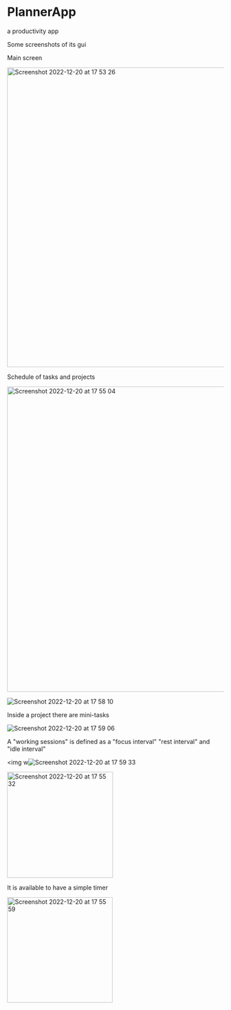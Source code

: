 # PlannerApp
a productivity app


Some screenshots of its gui


Main screen

<img width="696" alt="Screenshot 2022-12-20 at 17 53 26" src="https://user-images.githubusercontent.com/70176926/208723431-66ae95b4-c433-498e-8b82-303c250e6780.png">


Schedule of tasks and projects

<img width="709" alt="Screenshot 2022-12-20 at 17 55 04" src="https://user-images.githubusercontent.com/70176926/208723468-3afb3e29-a9fc-4de5-b13e-b5226564dc8f.png">

![Screenshot 2022-12-20 at 17 58 10](https://user-images.githubusercontent.com/70176926/208723761-2c69d62a-e283-49ff-9ba3-848f81095a1f.png)


Inside a project there are mini-tasks

![Screenshot 2022-12-20 at 17 59 06](https://user-images.githubusercontent.com/70176926/208724164-26a6eda7-b342-413f-90b8-c04f1f5d5598.png)


A "working sessions" is defined as a "focus interval" "rest interval" and "idle interval"

<img w![Screenshot 2022-12-20 at 17 59 33](https://user-images.githubusercontent.com/70176926/208724232-4a01bb4e-2b0d-4f23-be20-88b55d0fac1a.png)

<img width="246" alt="Screenshot 2022-12-20 at 17 55 32" src="https://user-images.githubusercontent.com/70176926/208723570-2f66532e-799b-4ca6-a35a-7dd7bf7ec3a7.png">


It is available to have a simple timer

<img width="245" alt="Screenshot 2022-12-20 at 17 55 59" src="https://user-images.githubusercontent.com/70176926/208723578-5db14077-67dd-4b37-b510-1bc85bda8bc7.png">
